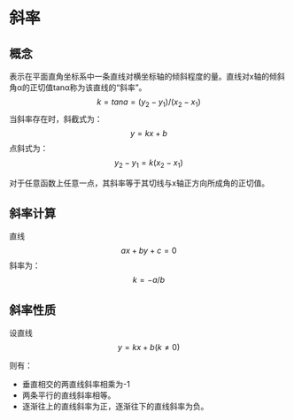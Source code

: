 # 斜率

## 概念

表示在平面直角坐标系中一条直线对横坐标轴的倾斜程度的量。直线对x轴的倾斜角α的正切值tanα称为该直线的“斜率”。
$$
k = tana = (y_2 - y_1) / (x_2 - x_1)
$$
当斜率存在时，斜截式为：
$$
y = kx + b
$$
点斜式为：
$$
y_2 - y_1 = k(x_2 - x_1)
$$

对于任意函数上任意一点，其斜率等于其切线与x轴正方向所成角的正切值。

## 斜率计算

直线
$$
ax+by+c=0
$$
斜率为：
$$
k = -a / b
$$


## 斜率性质
设直线
$$
y = kx+b  (k≠0) 
$$


则有：

+ 垂直相交的两直线斜率相乘为-1
+ 两条平行的直线斜率相等。
+ 逐渐往上的直线斜率为正，逐渐往下的直线斜率为负。